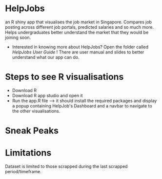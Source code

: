 # HelpJobs
an R shiny app that visualises the job market in Singapore. Compares job posting across different job portals, predicted salaries and so much more. Helps undergraduates better understand the market that they would be joining soon.
- Interested in knowing more about HelpJobs? Open the folder called *HelpJobs User Guide* ! There are user manual and slides to better understand what our app can do.

# Steps to see R visualisations
- Download R 
- Download R app studio and open it
- Run the app.R file --> it should install the required packages and display a popup containing HelpJob's Dashboard and a navbar to navigate to the other visualisations.

# Sneak Peaks

# Limitations
Dataset is limited to those scrapped during the last scrapped period/timeframe. 


